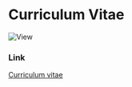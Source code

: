 # Curriculum Vitae

![View](./Assets/images/ResumeSnapShot.PNG)

### Link
[Curriculum vitae](https://byron-a.github.io/curriculum_vitae/)

